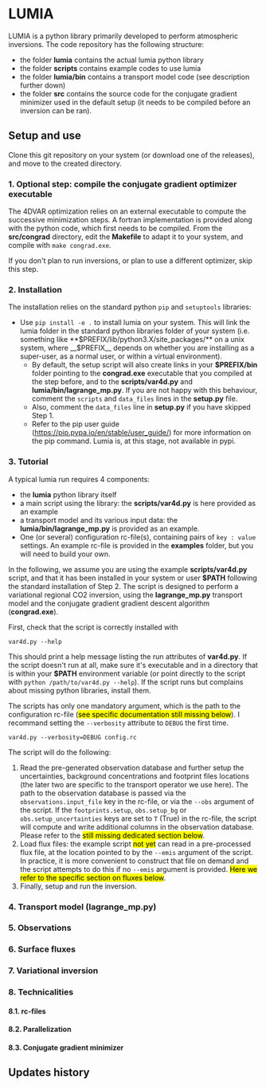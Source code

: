 # LUMIA

LUMIA is a python library primarily developed to perform atmospheric inversions. The code repository has the following structure:
- the folder **lumia** contains the actual lumia python library
- the folder **scripts** contains example codes to use lumia
- the folder **lumia/bin** contains a transport model code (see description further down)
- the folder **src** contains the source code for the conjugate gradient minimizer used in the default setup (it needs to be compiled before an inversion can be ran).

## Setup and use

Clone this git repository on your system (or download one of the releases), and move to the created directory.

### 1. Optional step: compile the conjugate gradient optimizer executable

The 4DVAR optimization relies on an external executable to compute the successive minimization steps. A fortran implementation is provided along with the python code, which first needs to be compiled. From the **src/congrad** directory, edit the **Makefile** to adapt it to your system, and compile with `make congrad.exe`.

If you don't plan to run inversions, or plan to use a different optimizer, skip this step.

### 2. Installation

The installation relies on the standard python `pip` and `setuptools` libraries:

* Use `pip install -e .` to install lumia on your system. This will link the lumia folder in the standard python libraries folder of your system (i.e. something like **$PREFIX/lib/python3.X/site_packages/** on a unix system, where __$PREFIX__ depends on whether you are installing as a super-user, as a normal user, or within a virtual environment).
    * By default, the setup script will also create links in your **$PREFIX/bin** folder pointing to the **congrad.exe** executable that you compiled at the step before, and to the **scripts/var4d.py** and **lumia/bin/lagrange_mp.py**. If you are not happy with this behaviour, comment the `scripts` and `data_files` lines in the **setup.py** file.
    * Also, comment the `data_files` line in **setup.py** if you have skipped Step 1.
    * Refer to the pip user guide (https://pip.pypa.io/en/stable/user_guide/) for more information on the pip command. Lumia is, at this stage, not available in pypi.

### 3. Tutorial

A typical lumia run requires 4 components:
- the **lumia** python library itself
- a main script using the library: the **scripts/var4d.py** is here provided as an example
- a transport model and its various input data: the **lumia/bin/lagrange_mp.py** is provided as an example.
- One (or several) configuration rc-file(s), containing pairs of `key : value` settings. An example rc-file is provided in the **examples** folder, but you will need to build your own. 

In the following, we assume you are using the example **scripts/var4d.py** script, and that it has been installed in your system or user **$PATH** following the standard installation of Step 2. The script is designed to perform a variational regional CO2 inversion, using the **lagrange_mp.py** transport model and the conjugate gradient gradient descent algorithm (**congrad.exe**). 

First, check that the script is correctly installed with

    var4d.py --help

This should print a help message listing the run attributes of **var4d.py**. If the script doesn't run at all, make sure it's executable and in a directory that is within your **$PATH** environment variable (or point directly to the script with `python /path/to/var4d.py --help`). If the script runs but complains about missing python libraries, install them.

The scripts has only one mandatory argument, which is the path to the configuration rc-file (<mark>see specific documentation still missing below</mark>). I recommand setting the `--verbosity` attribute to `DEBUG` the first time.

    var4d.py --verbosity=DEBUG config.rc

The script will do the following:
1. Read the pre-generated observation database and further setup the uncertainties, background concentrations and footprint files locations (the later two are specific to the transport operator we use here). The path to the observation database is passed via the `observations.input_file` key in the rc-file, or via the `--obs` argument of the script. If the `footprints.setup`, `obs.setup_bg` or `obs.setup_uncertainties` keys are set to `T` (True) in the rc-file, the script will compute and write additional columns in the observation database. Please refer to the <mark>still missing dedicated section below</mark>.
2. Load flux files: the example script <mark> not yet</mark> can read in a pre-processed flux file, at the location pointed to by the `--emis` argument of the script. In practice, it is more convenient to construct that file on demand and the script attempts to do this if no `--emis` argument is provided. <mark> Here we refer to the specific section on fluxes below</mark>.
3. Finally, setup and run the inversion.

### 4. Transport model (lagrange_mp.py)

### 5. Observations

### 6. Surface fluxes

### 7. Variational inversion

### 8. Technicalities

#### 8.1. rc-files

#### 8.2. Parallelization

#### 8.3. Conjugate gradient minimizer

## Updates history
